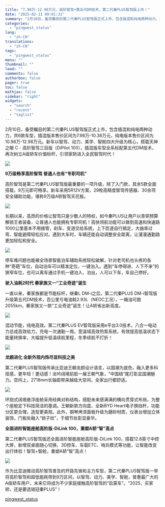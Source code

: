 ```yaml
---
title: "7.98万-12.98万元，高阶智驾+第五代DM技术，第二代秦PLUS智驾版上市！"
date: "2025-02-11 09:01:31"
summary: "2月10日，备受瞩目的第二代秦PLUS智驾版正式上市，包含插混和纯电两种动力，共6款车型，插混版本售..."
categories:
  - "pingwest_status"
lang:
  - "zh-CN"
translations:
  - "zh-CN"
tags:
  - "pingwest_status"
menu: ""
thumbnail: ""
lead: ""
comments: false
authorbox: false
pager: true
toc: false
mathjax: false
sidebar: "right"
widgets:
  - "search"
  - "recent"
  - "taglist"
---
```


2月10日，备受瞩目的第二代秦PLUS智驾版正式上市，包含插混和纯电两种动力，共6款车型，插混版本售价区间为7.98万-10.38万元，纯电版本售价区间为10.98万-12.98万元。新车以智驾、动力、美学、智舱四大升级为核心，搭载天神之眼 C - 高阶智驾三目版（DiPilot 100），插混版车型全系标配第五代DM技术，再次树立A级轿车价值标杆，引领家轿进入全民智驾时代！

![](https://cdn.pingwest.com/portal/2025/02/11/portal/2025/02/11/A563QpS7r2NHEhEfD8s5zcFzeRF7kYH3?x-oss-process=style/article-body)

**9万级畅享高阶智驾 普通人也有“专职司机”**

高阶智驾是第二代秦PLUS智驾版最重要的一项升级，除了入门款，其余5款全面搭载，9万元即可畅享。新车采用5R12V方案，29枚高精度智驾传感器、30余项安全辅助功能，堪称9万级A轿智驾天花板。

![](https://cdn.pingwest.com/portal/2025/02/11/portal/2025/02/11/532yS2W84QdcW_22fWcyaW6jm381cG73?x-oss-process=style/article-body)

长期以来，高昂的价格让智驾只是少数人的特权，如今秦PLUS让用户以青铜预算解锁王者装备，让普通人也能拥有专职司机！高快领航功能可以做到高速和快速路1000公里基本不用接管，刹车、变道交给系统，上下匝道自行搞定，大曲率过弯、智能避障轻松应对。遇到大车时，车辆还能自动调整安全距离，让漫漫通勤路更加轻松和安全。

![](https://cdn.pingwest.com/portal/2025/02/11/portal/2025/02/11/3x6CiNbPxpxMpybnm5Zbmxyk4742y14p?x-oss-process=style/article-body)

停车难问题也能被全场景智能泊车辅助系统轻松破解，针对老司机也头疼的各种“奇葩”车位，自动泊车可以精准定位，一键泊入。遇到“车停得进、人下不来”的狭窄车位，也可以离车通过手机一键泊入、泊出，人可以下车，车自己停好。

**驶入油耗2时代 秦家族又一“工业奇迹”诞生**

一直以来，秦家族都是节能标杆，继秦L DM-i之后，第二代秦PLUS DM-i智驾版升级第五代DM技术，百公里亏电油耗2.93L（NEDC工况），一箱油可跑2055km，秦家族又一款“工业奇迹”诞生！让A轿省出新高度。

![](https://cdn.pingwest.com/portal/2025/02/11/portal/2025/02/11/Qax5KMhARArE2PEA3Ri_RfHACi7Jcy0p?x-oss-process=style/article-body)

混动节能，纯电高效。第二代秦PLUS EV智驾版采用e平台3.0技术，八合一电动力总成高效给力，充电一次通勤一周。宽温域高效热泵系统，有效提高低温状态下能量转换率，大幅提升低温续航里程，冬季续航不打折！

![](https://cdn.pingwest.com/portal/2025/02/11/portal/2025/02/11/2J75B3PW8w5Q8RE5Pxwx3Pf43Hr23n8n?x-oss-process=style/article-body)

**龙颜进化 全新外观内饰尽显科技之美**

第二代秦PLUS智驾版传承比亚迪王朝龙颜设计语言，以国潮为底色，融入更多科技感，更年轻！更动感！龙吟阔境前脸一展王朝气象，“中国结”尾灯彰显国潮魅力。空间上，2718mm长轴距带来越级大空间，全家出行都舒适。

![](https://cdn.pingwest.com/portal/2025/02/11/portal/2025/02/11/4G4Jf183H15pQ7xaX2JaAb752W4ED29w?x-oss-process=style/article-body)

环抱式阔境悬浮座舱采用经典对称结构，搭配未来感满满的横向贯穿式布局，为整个座舱定下科技简洁的基调。王朝新款方向盘、全新BYD Heart电子换挡杆，功能分区更合理，造型更美观。此外，钢琴烤漆面板升级为磨砂材质，仪表台增加立体装饰，门板处融入“锁子纹”，于细节处彰显豪华。

**全面进阶智能座舱高阶版-DiLink 100，重塑A轿“智”高点**

第二代秦PLUS智驾版还全面进阶智能座舱高阶版-DiLink 100，搭载12.8英寸中控大屏，新增双桌面随心切换、3D控车、车载ETC、哨兵模式等功能，让智能改变出行体验！智驾+智舱，重塑A轿“智”高点！

![](https://cdn.pingwest.com/portal/2025/02/11/portal/2025/02/11/33GGxdaK76PDZP4cz9JF4W5S45X3ATNz?x-oss-process=style/article-body)

作为比亚迪推动高阶智驾普及的开路先锋和主力车型，第二代秦PLUS智驾版一举将高阶智驾和超低能耗带到9万区间，以智驾、动力、美学、智舱，普惠最广大的A级轿车用户，未来它将成为不少家庭接触高阶智驾的“启蒙车”。“2025，买家轿，还是要选销冠秦PLUS”！

[pingwest_status](https://www.pingwest.com/w/302227)
